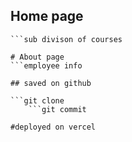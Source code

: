 ## Home page
```program & courses
```sub divison of courses

# About page
```employee info

## saved on github

```git clone
    ```git commit

#deployed on vercel








